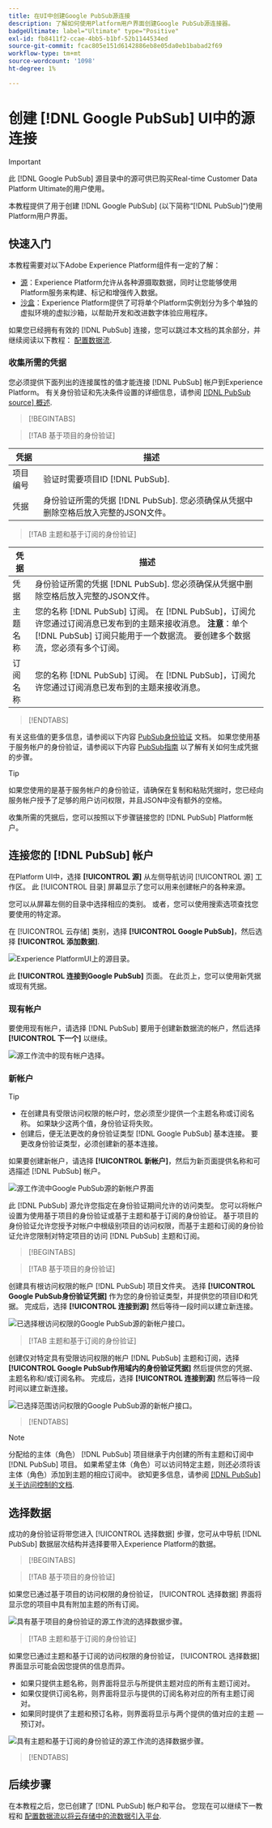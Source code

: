 ```yaml
---
title: 在UI中创建Google PubSub源连接
description: 了解如何使用Platform用户界面创建Google PubSub源连接器。
badgeUltimate: label="Ultimate" type="Positive"
exl-id: fb8411f2-ccae-4bb5-b1bf-52b1144534ed
source-git-commit: fcac805e151d6142886eb8e05da0eb1babad2f69
workflow-type: tm+mt
source-wordcount: '1098'
ht-degree: 1%

---
```


# 创建 [!DNL Google PubSub] UI中的源连接

>[!IMPORTANT]
>
>此 [!DNL Google PubSub] 源目录中的源可供已购买Real-time Customer Data Platform Ultimate的用户使用。

本教程提供了用于创建 [!DNL Google PubSub] (以下简称“[!DNL PubSub]“)使用Platform用户界面。

## 快速入门

本教程需要对以下Adobe Experience Platform组件有一定的了解：

* [源](../../../../home.md)：Experience Platform允许从各种源摄取数据，同时让您能够使用Platform服务来构建、标记和增强传入数据。
* [沙盒](../../../../../sandboxes/home.md)：Experience Platform提供了可将单个Platform实例划分为多个单独的虚拟环境的虚拟沙箱，以帮助开发和改进数字体验应用程序。

如果您已经拥有有效的 [!DNL PubSub] 连接，您可以跳过本文档的其余部分，并继续阅读以下教程： [配置数据流](../../dataflow/batch/cloud-storage.md).

### 收集所需的凭据

您必须提供下面列出的连接属性的值才能连接 [!DNL PubSub] 帐户到Experience Platform。 有关身份验证和先决条件设置的详细信息，请参阅 [[!DNL PubSub source] 概述](../../../../connectors/cloud-storage/google-pubsub.md#prerequisites).


>[!BEGINTABS]

>[!TAB 基于项目的身份验证]

| 凭据 | 描述 |
| --- | --- |
| 项目编号 | 验证时需要项目ID [!DNL PubSub]. |
| 凭据 | 身份验证所需的凭据 [!DNL PubSub]. 您必须确保从凭据中删除空格后放入完整的JSON文件。 |

>[!TAB 主题和基于订阅的身份验证]

| 凭据 | 描述 |
| --- | --- |
| 凭据 | 身份验证所需的凭据 [!DNL PubSub]. 您必须确保从凭据中删除空格后放入完整的JSON文件。 |
| 主题名称 | 您的名称 [!DNL PubSub] 订阅。 在 [!DNL PubSub]，订阅允许您通过订阅消息已发布到的主题来接收消息。 **注意**：单个 [!DNL PubSub] 订阅只能用于一个数据流。 要创建多个数据流，您必须有多个订阅。 |
| 订阅名称 | 您的名称 [!DNL PubSub] 订阅。 在 [!DNL PubSub]，订阅允许您通过订阅消息已发布到的主题来接收消息。 |

>[!ENDTABS]

有关这些值的更多信息，请参阅以下内容 [PubSub身份验证](https://cloud.google.com/pubsub/docs/authentication) 文档。 如果您使用基于服务帐户的身份验证，请参阅以下内容 [PubSub指南](https://cloud.google.com/docs/authentication/production#create_service_account) 以了解有关如何生成凭据的步骤。

>[!TIP]
>
>如果您使用的是基于服务帐户的身份验证，请确保在复制和粘贴凭据时，您已经向服务帐户授予了足够的用户访问权限，并且JSON中没有额外的空格。

收集所需的凭据后，您可以按照以下步骤链接您的 [!DNL PubSub] Platform帐户。

## 连接您的 [!DNL PubSub] 帐户

在Platform UI中，选择 **[!UICONTROL 源]** 从左侧导航访问 [!UICONTROL 源] 工作区。 此 [!UICONTROL 目录] 屏幕显示了您可以用来创建帐户的各种来源。

您可以从屏幕左侧的目录中选择相应的类别。 或者，您可以使用搜索选项查找您要使用的特定源。

在 [!UICONTROL 云存储] 类别，选择 **[!UICONTROL Google PubSub]**，然后选择 **[!UICONTROL 添加数据]**.

![Experience PlatformUI上的源目录。](../../../../images/tutorials/create/google-pubsub/catalog.png)

此 **[!UICONTROL 连接到Google PubSub]** 页面。 在此页上，您可以使用新凭据或现有凭据。

### 现有帐户

要使用现有帐户，请选择 [!DNL PubSub] 要用于创建新数据流的帐户，然后选择 **[!UICONTROL 下一个]** 以继续。

![源工作流中的现有帐户选择。](../../../../images/tutorials/create/google-pubsub/existing.png)

### 新帐户

>[!TIP]
>
>* 在创建具有受限访问权限的帐户时，您必须至少提供一个主题名称或订阅名称。 如果缺少这两个值，身份验证将失败。
>* 创建后，便无法更改的身份验证类型 [!DNL Google PubSub] 基本连接。 要更改身份验证类型，必须创建新的基本连接。

如果要创建新帐户，请选择 **[!UICONTROL 新帐户]**，然后为新页面提供名称和可选描述 [!DNL PubSub] 帐户。

![源工作流中Google PubSub源的新帐户界面](../../../../images/tutorials/create/google-pubsub/new.png)

此 [!DNL PubSub] 源允许您指定在身份验证期间允许的访问类型。 您可以将帐户设置为使用基于项目的身份验证或基于主题和基于订阅的身份验证。 基于项目的身份验证允许您授予对帐户中根级别项目的访问权限，而基于主题和订阅的身份验证允许您限制对特定项目的访问 [!DNL PubSub] 主题和订阅。

>[!BEGINTABS]

>[!TAB 基于项目的身份验证]

创建具有根访问权限的帐户 [!DNL PubSub] 项目文件夹。 选择 **[!UICONTROL Google PubSub身份验证凭据]** 作为您的身份验证类型，并提供您的项目ID和凭据。 完成后，选择 **[!UICONTROL 连接到源]** 然后等待一段时间以建立新连接。

![已选择根访问权限的Google PubSub源的新帐户接口。](../../../../images/tutorials/create/google-pubsub/root.png)

>[!TAB 主题和基于订阅的身份验证]

创建仅对特定具有受限访问权限的帐户 [!DNL PubSub] 主题和订阅，选择 **[!UICONTROL Google PubSub作用域内的身份验证凭据]** 然后提供您的凭据、主题名称和/或订阅名称。 完成后，选择 **[!UICONTROL 连接到源]** 然后等待一段时间以建立新连接。

![已选择范围访问权限的Google PubSub源的新帐户接口。](../../../../images/tutorials/create/google-pubsub/scoped.png)

>[!ENDTABS]

>[!NOTE]
>
>分配给的主体（角色） [!DNL PubSub] 项目继承于内创建的所有主题和订阅中 [!DNL PubSub] 项目。 如果希望主体（角色）可以访问特定主题，则还必须将该主体（角色）添加到主题的相应订阅中。 欲知更多信息，请参阅 [[!DNL PubSub] 关于访问控制的文档](<https://cloud.google.com/pubsub/docs/access-control>).

## 选择数据

成功的身份验证将带您进入 [!UICONTROL 选择数据] 步骤，您可从中导航 [!DNL PubSub] 数据层次结构并选择要带入Experience Platform的数据。

>[!BEGINTABS]

>[!TAB 基于项目的身份验证]

如果您已通过基于项目的访问权限的身份验证， [!UICONTROL 选择数据] 界面将显示您的项目中具有附加主题的所有订阅。

![具有基于项目的身份验证的源工作流的选择数据步骤。](../../../../images/tutorials/create/google-pubsub/root-folders.png)

>[!TAB 主题和基于订阅的身份验证]

如果您已通过主题和基于订阅的访问权限的身份验证， [!UICONTROL 选择数据] 界面显示可能会因您提供的信息而异。

* 如果只提供主题名称，则界面将显示与所提供主题对应的所有主题订阅对。
* 如果仅提供订阅名称，则界面将显示与提供的订阅名称对应的所有主题订阅对。
* 如果同时提供了主题和预订名称，则界面将显示与两个提供的值对应的主题 — 预订对。

![具有主题和基于订阅的身份验证的源工作流的选择数据步骤。](../../../../images/tutorials/create/google-pubsub/scoped-folders.png)

>[!ENDTABS]

## 后续步骤

在本教程之后，您已创建了 [!DNL PubSub] 帐户和平台。 您现在可以继续下一教程和 [配置数据流以将云存储中的流数据引入平台](../../dataflow/streaming/cloud-storage-streaming.md).
